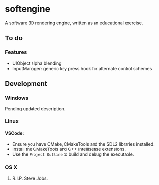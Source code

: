 # softengine
A software 3D rendering engine, written as an educational exercise.

## To do

### Features

* UIObject alpha blending
* InputManager: generic key press hook for alternate control schemes

## Development

### Windows

Pending updated description.

### Linux

#### VSCode:
- Ensure you have CMake, CMakeTools and the SDL2 libraries installed.
- Install the CMakeTools and C++ Intellisense extensions.
- Use the `Project Outline` to build and debug the executable.

### OS X
1. R.I.P. Steve Jobs.